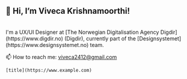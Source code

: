 ## 👋 Hi, I’m Viveca Krishnamoorthi!  
</br>
I'm a UX/UI Designer at [The Norwegian Digitalisation Agency Digdir](https://www.digdir.no) (Digdir), currently part of the [Designsystemet](https://www.designsystemet.no) team.  

📫 How to reach me: [viveca2412@gmail.com](mailto:viveca2412@gmail.com)

	[title](https://www.example.com)

<!---
Viveca24/Viveca24 is a ✨ special ✨ repository because its `README.md` (this file) appears on your GitHub profile.
You can click the Preview link to take a look at your changes.
--->
